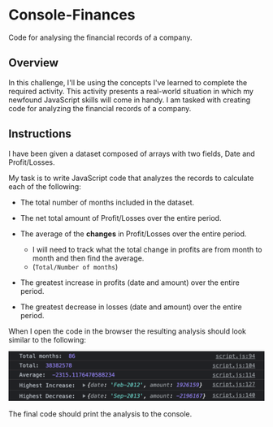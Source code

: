 # Console-Finances
Code for analysing the financial records of a company.

## Overview
 
In this challenge, I'll be using the concepts I've learned to complete the required activity. This activity presents a real-world situation in which my newfound JavaScript skills will come in handy. I am tasked with creating code for analyzing the financial records of a company.

## Instructions

I have been given a dataset composed of arrays with two fields, Date and Profit/Losses.

My task is to write JavaScript code that analyzes the records to calculate each of the following:

* The total number of months included in the dataset.

* The net total amount of Profit/Losses over the entire period.

* The average of the **changes** in Profit/Losses over the entire period.
  * I will need to track what the total change in profits are from month to month and then find the average.
  * (`Total/Number of months`)

* The greatest increase in profits (date and amount) over the entire period.

* The greatest decrease in losses (date and amount) over the entire period.

When I open the code in the browser the resulting analysis should look similar to the following:

 ![Screenshot](images/Screenshot.png "Screenshot")


The final code should print the analysis to the console.
